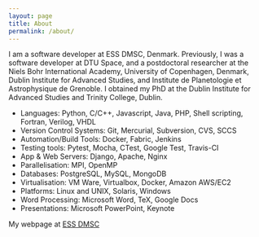 ```yaml
---
layout: page
title: About
permalink: /about/
---
```


I am a software developer at ESS DMSC, Denmark. Previously, I was a software developer at DTU Space, and a postdoctoral researcher at the Niels Bohr International Academy, University of Copenhagen, Denmark, Dublin Institute for Advanced Studies, and Institute de Planetologie et Astrophysique de Grenoble. I obtained my PhD at the Dublin Institute for Advanced Studies and Trinity College, Dublin.

* Languages: Python, C/C++, Javascript, Java, PHP, Shell scripting, Fortran, Verilog, VHDL
* Version Control Systems: Git, Mercurial, Subversion, CVS, SCCS
* Automation/Build Tools: Docker, Fabric, Jenkins
* Testing tools: Pytest, Mocha, CTest, Google Test, Travis-CI
* App & Web Servers: Django, Apache, Nginx
* Parallelisation: MPI, OpenMP
* Databases: PostgreSQL, MySQL, MongoDB
* Virtualisation: VM Ware, Virtualbox, Docker, Amazon AWS/EC2
* Platforms: Linux and UNIX, Solaris, Windows
* Word Processing: Microsoft Word, TeX, Google Docs
* Presentations: Microsoft PowerPoint, Keynote


My webpage at 
[ESS DMSC](https://europeanspallationsource.se/profile/gareth-murphy)
